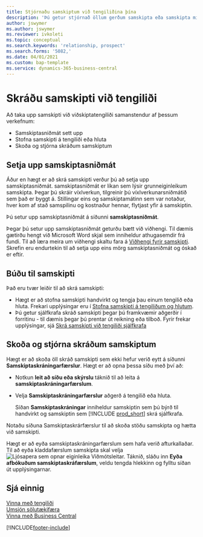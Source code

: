 ```yaml
---
title: Stjórnaðu samskiptum við tengiliðina þína
description: 'Þú getur stjórnað öllum gerðum samskipta eða samskipta milli fyrirtækis þíns og tengiliða þinna; til dæmis bréf, símtöl, fundi og svo framvegis.'
author: jswymer
ms.author: jswymer
ms.reviewer: ivkoleti
ms.topic: conceptual
ms.search.keywords: 'relationship, prospect'
ms.search.forms: '5082,'
ms.date: 04/01/2021
ms.custom: bap-template
ms.service: dynamics-365-business-central
---
```

# <a name="record-interactions-with-contacts"></a>Skráðu samskipti við tengiliði

Að taka upp samskipti við viðskiptatengiliði samanstendur af þessum verkefnum:

* Samskiptasniðmát sett upp  
* Stofna samskipti á tengiliði eða hluta  
* Skoða og stjórna skráðum samskiptum  

## <a name="set-up-interaction-templates"></a>Setja upp samskiptasniðmát

Áður en hægt er að skrá samskipti verður þú að setja upp samskiptasniðmát. samskiptasniðmát er líkan sem lýsir grunneiginleikum samskipta. Þegar þú skráir víxlverkun, tilgreinir þú víxlverkunarsniðmátið sem það er byggt á. Stillingar eins og samskiptamátinn sem var notaður, hver kom af stað samspilinu og kostnaður hennar, flytjast yfir á samskiptin.

Þú setur upp samskiptasniðmát á síðunni **samskiptasniðmát**.

Þegar þú setur upp samskiptasniðmát geturðu bætt við viðhengi. Til dæmis gætirðu hengt við Microsoft Word skjal sem inniheldur athugasemdir frá fundi. Til að læra meira um viðhengi skaltu fara á [Viðhengi fyrir samskipti](marketing-interaction-attachments.md). Skrefin eru endurtekin til að setja upp eins mörg samskiptasniðmát og óskað er eftir.  

## <a name="create-interactions"></a>Búðu til samskipti

Það eru tvær leiðir til að skrá samskipti:

* Hægt er að stofna samskipti handvirkt og tengja þau einum tengilið eða hluta. Frekari upplýsingar eru í [Stofna samskipti á tengiliðum og hlutum](marketing-how-create-interactions.md).  
* Þú getur sjálfkrafa skráð samskipti þegar þú framkvæmir aðgerðir í forritinu - til dæmis þegar þú prentar út reikning eða tilboð. Fyrir frekar upplýsingar, sjá [Skrá samskipti við tengiliði sjálfkrafa](marketing-auto-record-interactions.md)

## <a name="view-and-manage-recorded-interactions"></a>Skoða og stjórna skráðum samskiptum

Hægt er að skoða öll skráð samskipti sem ekki hefur verið eytt á síðunni **Samskiptaskráningarfærslur**. Hægt er að opna þessa síðu með því að:

* Notkun **leit að síðu eða skýrslu** táknið til að leita á **samskiptaskráningarfærslum**.
* Velja **Samskiptaskráningarfærslur** aðgerð á tengilið eða hluta.

   Síðan  **Samskiptaskráningar**  inniheldur samskiptin sem þú býrð til handvirkt og samskiptin sem [!INCLUDE [prod_short](includes/prod_short.md)] skrá sjálfkrafa.

Notaðu síðuna Samskiptaskrárfærslur til að skoða stöðu samskipta og hætta við samskipti.

Hægt er að eyða samskiptaskráningarfærslum sem hafa verið afturkallaðar. Til að eyða kladdafærslum samskipta skal velja ![Ljósapera sem opnar eiginleika Viðmótsleitar.](media/ui-search/search_small.png "Segðu mér hvað þú vilt gera") Táknið, sláðu inn **Eyða afbókuðum samskiptaskráfærslum**, veldu tengda hlekkinn og fylltu síðan út upplýsingarnar.

## <a name="see-also"></a>Sjá einnig

[Vinna með tengiliði](marketing-contacts.md)  
[Umsjón sölutækifæra](marketing-manage-sales-opportunities.md)  
[Vinna með Business Central](ui-work-product.md)  


[!INCLUDE[footer-include](includes/footer-banner.md)]

